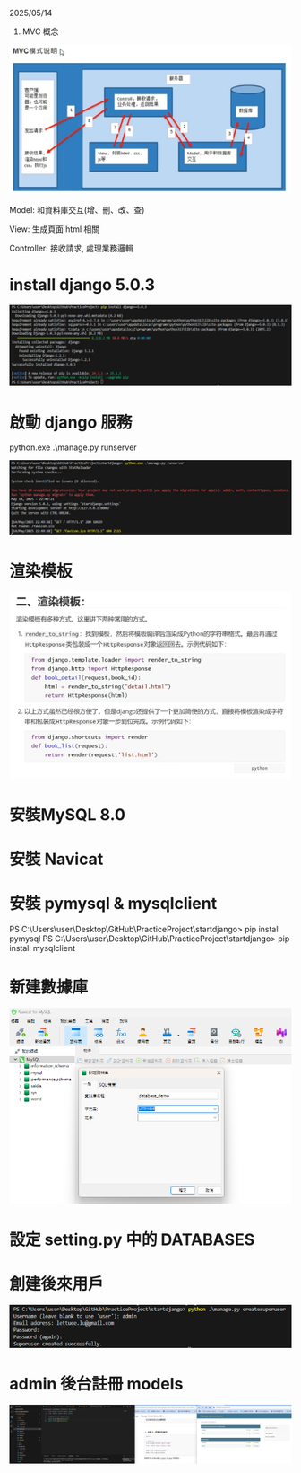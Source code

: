 2025/05/14
1. MVC 概念

![alt text](image.png)

Model: 和資料庫交互(增、刪、改、查)

View: 生成頁面 html 相關

Controller: 接收請求, 處理業務邏輯

# install django 5.0.3

![alt text](image-2.png)

# 啟動 django 服務
python.exe .\manage.py runserver

![alt text](image-3.png)

# 渲染模板

![alt text](image-4.png)

# 安裝MySQL 8.0
# 安裝 Navicat
# 安裝 pymysql & mysqlclient
PS C:\Users\user\Desktop\GitHub\PracticeProject\startdjango> pip install pymysql
PS C:\Users\user\Desktop\GitHub\PracticeProject\startdjango> pip install mysqlclient
# 新建數據庫

![alt text](image-5.png)

# 設定 setting.py 中的 DATABASES

# 創建後來用戶

![alt text](image-6.png)

# admin 後台註冊 models

![alt text](image-7.png)